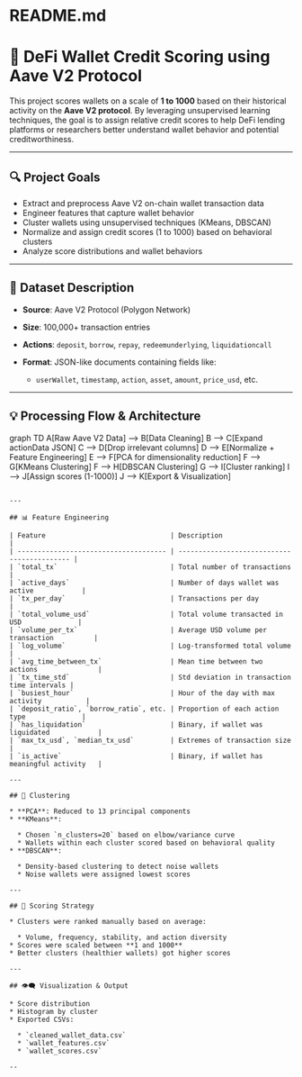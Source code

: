# README.md

# 🏦 DeFi Wallet Credit Scoring using Aave V2 Protocol

This project scores wallets on a scale of **1 to 1000** based on their historical activity on the **Aave V2 protocol**. By leveraging unsupervised learning techniques, the goal is to assign relative credit scores to help DeFi lending platforms or researchers better understand wallet behavior and potential creditworthiness.

---

## 🔍 Project Goals

* Extract and preprocess Aave V2 on-chain wallet transaction data
* Engineer features that capture wallet behavior
* Cluster wallets using unsupervised techniques (KMeans, DBSCAN)
* Normalize and assign credit scores (1 to 1000) based on behavioral clusters
* Analyze score distributions and wallet behaviors

---

## 📂 Dataset Description

* **Source**: Aave V2 Protocol (Polygon Network)
* **Size**: 100,000+ transaction entries
* **Actions**: `deposit`, `borrow`, `repay`, `redeemunderlying`, `liquidationcall`
* **Format**: JSON-like documents containing fields like:

  * `userWallet`, `timestamp`, `action`, `asset`, `amount`, `price_usd`, etc.

---

## 💡 Processing Flow & Architecture

graph TD
    A[Raw Aave V2 Data] --> B[Data Cleaning]
    B --> C[Expand actionData JSON]
    C --> D[Drop irrelevant columns]
    D --> E[Normalize + Feature Engineering]
    E --> F[PCA for dimensionality reduction]
    F --> G[KMeans Clustering]
    F --> H[DBSCAN Clustering]
    G --> I[Cluster ranking]
    I --> J[Assign scores (1-1000)]
    J --> K[Export & Visualization]

```

---

## 📊 Feature Engineering

| Feature                               | Description                                 |
| ------------------------------------- | ------------------------------------------- |
| `total_tx`                            | Total number of transactions                |
| `active_days`                         | Number of days wallet was active            |
| `tx_per_day`                          | Transactions per day                        |
| `total_volume_usd`                    | Total volume transacted in USD              |
| `volume_per_tx`                       | Average USD volume per transaction          |
| `log_volume`                          | Log-transformed total volume                |
| `avg_time_between_tx`                 | Mean time between two actions               |
| `tx_time_std`                         | Std deviation in transaction time intervals |
| `busiest_hour`                        | Hour of the day with max activity           |
| `deposit_ratio`, `borrow_ratio`, etc. | Proportion of each action type              |
| `has_liquidation`                     | Binary, if wallet was liquidated            |
| `max_tx_usd`, `median_tx_usd`         | Extremes of transaction size                |
| `is_active`                           | Binary, if wallet has meaningful activity   |

---

## 🤖 Clustering

* **PCA**: Reduced to 13 principal components
* **KMeans**:

  * Chosen `n_clusters=20` based on elbow/variance curve
  * Wallets within each cluster scored based on behavioral quality
* **DBSCAN**:

  * Density-based clustering to detect noise wallets
  * Noise wallets were assigned lowest scores

---

## 🔢 Scoring Strategy

* Clusters were ranked manually based on average:

  * Volume, frequency, stability, and action diversity
* Scores were scaled between **1 and 1000**
* Better clusters (healthier wallets) got higher scores

---

## 👁‍🗨️ Visualization & Output

* Score distribution
* Histogram by cluster
* Exported CSVs:

  * `cleaned_wallet_data.csv`
  * `wallet_features.csv`
  * `wallet_scores.csv`

--
